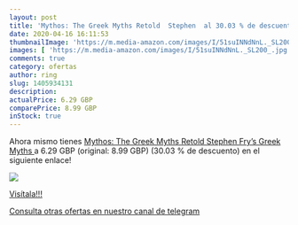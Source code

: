 ```yaml
---
layout: post
title: 'Mythos: The Greek Myths Retold  Stephen  al 30.03 % de descuento'
date: 2020-04-16 16:11:53
thumbnailImage: 'https://m.media-amazon.com/images/I/51suINNdNnL._SL200_.jpg'
images: [ 'https://m.media-amazon.com/images/I/51suINNdNnL._SL200_.jpg' ]
comments: true
category: ofertas
author: ring
slug: 1405934131
description:
actualPrice: 6.29 GBP
comparePrice: 8.99 GBP
inStock: true
---
```


Ahora mismo tienes [Mythos: The Greek Myths Retold  Stephen Fry’s Greek Myths ](https://www.amazon.com/dp/1405934131/?tag=redken08-20) a 6.29 GBP (original: 8.99 GBP) (30.03 %  de descuento) en el siguiente enlace!

[![](https://m.media-amazon.com/images/I/51suINNdNnL._SL200_.jpg)](https://www.amazon.com/dp/1405934131/?tag=redken08-20)

[Visítala!!!](https://www.amazon.com/dp/1405934131/?tag=redken08-20)

[Consulta otras ofertas en nuestro canal de telegram](https://t.me/s/ofertas25)
